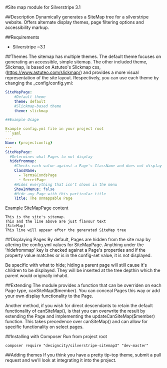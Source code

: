 #Site map module for Silverstripe 3.1

##Description
Dynamically generates a SiteMap tree for a silverstripe website. Offers alternate display themes, page filtering options and accessibility markup.

##Requirements
* Silverstripe ~3.1

##Themes
The sitemap has multiple themes. The default theme focuses on generating an accessible, simple sitemap. The other included theme, Slickmap, is based on Astuteo's Slickmap css, (https://www.astuteo.com/slickmap/) and provides a more visual representation of the site layout.
Respectively, you can use each theme by changing the _config/config.yml:
```yaml
SiteMapPage:
	#Default theme
	theme: default
	#Slickmap-based theme
	theme: slickmap

##Example Usage

Example config.yml file in your project root 
```yaml
---
Name: {projectconfig}
---
SiteMapPage:
  #Determines what Pages to not display
  hidefrommap:
    #Checks each value against a Page's ClassName and does not display if it matches
    ClassName:
      - Terms&CondsPage
      - SecretPage
    #Hides everything that isn't shown in the menu
    ShowInMenus: false
    #Hide any Page with this particular title
    Title: The Unmappable Page
```

Example SiteMapPage content
```
This is the site's sitemap.
This and the line above are just flavour text
[SiteMap]
This line will appear after the generated SiteMap tree
```

##Displaying Pages
By default, Pages are hidden from the site map by altering the config.yml values for SiteMapPage.
Anything under the 'hidefrommap' key is checked against a Page's properties and if the property value matches or is
in the config-set value, it is not displayed.

Be specific with what to hide; hiding a parent page will still cause it's children to be displayed. They will be inserted at the tree depthin which the parent would originally inhabit.

##Extending
The module provides a function that can be overriden on each Page type, canSiteMap($member).
You can conceal Pages this way or add your own display functionality to the Page.

Another method, if you wish for direct descendants to retain the default functionality of canSiteMap(), is that you can
overwrite the result by extending the Page and implementing the updateCanSiteMap($member) function. This takes precedence over
canSiteMap() and can allow for specific functionality on select pages.

##Installing with Composer
Run from project root 
```
composer require "designcity/silverstripe-sitemap3" "dev-master"
```

##Adding themes
If you think you have a pretty tip-top theme, submit a pull request and we'll look at integrating it into the project.
